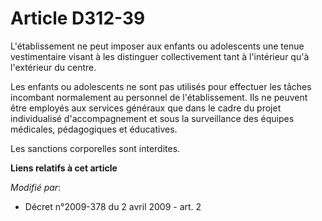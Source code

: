 # Article D312-39

L'établissement ne peut imposer aux enfants ou adolescents une tenue vestimentaire visant à les distinguer collectivement
tant à l'intérieur qu'à l'extérieur du centre.

Les enfants ou adolescents ne sont pas utilisés pour effectuer les tâches incombant normalement au personnel de
l'établissement. Ils ne peuvent être employés aux services généraux que dans le cadre du projet individualisé
d'accompagnement et sous la surveillance des équipes médicales, pédagogiques et éducatives.

Les sanctions corporelles sont interdites.

**Liens relatifs à cet article**

_Modifié par_:

  - Décret n°2009-378 du 2 avril 2009 - art. 2
